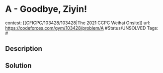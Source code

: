 # A - Goodbye, Ziyin!

contest: [[CFICPC/103428/103428|The 2021 CCPC Weihai Onsite]]
url: https://codeforces.com/gym/103428/problem/A
#Status/UNSOLVED
Tags: #

## Description

## Solution

